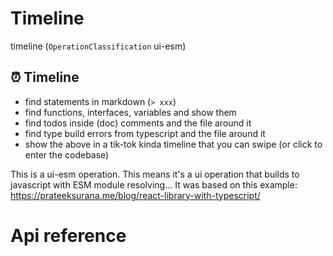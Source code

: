 # Timeline

timeline (`OperationClassification` ui-esm)


## ⏰ Timeline

- find statements in markdown (`> xxx`)
- find functions, interfaces, variables and show them
- find todos inside (doc) comments and the file around it
- find type build errors from typescript and the file around it
- show the above in a tik-tok kinda timeline that you can swipe (or click to enter the codebase)

This is a ui-esm operation. This means it's a ui operation that builds to javascript with ESM module resolving... It was based on this example: https://prateeksurana.me/blog/react-library-with-typescript/




# Api reference

